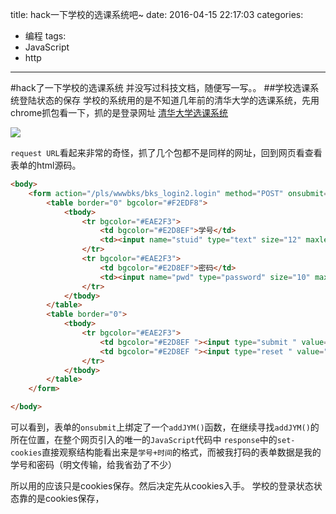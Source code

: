 title: hack一下学校的选课系统吧~
date: 2016-04-15 22:17:03
categories:
- 编程
tags:
- JavaScript
- http
---


#hack了一下学校的选课系统
并没写过科技文档，随便写一写。。
##学校选课系统登陆状态的保存
学校的系统用的是不知道几年前的清华大学的选课系统，先用chrome抓包看一下，抓的是登录网址
[清华大学选课系统](http://jwxt.sdu.edu.cn:7890/zhxt_bks/xk_login.html)

![](./_image/caught.png)

`request URL`看起来非常的奇怪，抓了几个包都不是同样的网址，回到网页看查看表单的html源码。

```html
<body>
    <form action="/pls/wwwbks/bks_login2.login" method="POST" onsubmit="addJYM(this,2)">
        <table border="0" bgcolor="#F2EDF8">
            <tbody>
                <tr bgcolor="#EAE2F3">
                    <td bgcolor="#E2D8EF">学号</td>
                    <td><input name="stuid" type="text" size="12" maxlength="12"></td>
                </tr>
                <tr bgcolor="#EAE2F3">
                    <td bgcolor="#E2D8EF">密码</td>
                    <td><input name="pwd" type="password" size="10" maxlength="10"></td>
                </tr>
            </tbody>
        </table>
        <table border="0">
            <tbody>
                <tr bgcolor="#EAE2F3">
                    <td bgcolor="#E2D8EF "><input type="submit " value="提交 ">&nbsp;</td>
                    <td bgcolor="#E2D8EF "><input type="reset " value="重置 "></td>
                </tr>
            </tbody>
        </table>
    </form>

</body>
```
可以看到，表单的`onsubmit`上绑定了一个`addJYM()`函数，在继续寻找`addJYM()`的所在位置，在整个网页引入的唯一的`JavaScript`代码中
`response`中的`set-cookies`直接观察结构能看出来是`学号+时间`的格式，而被我打码的表单数据是我的学号和密码（明文传输，给我省劲了不少）


所以用的应该只是cookies保存。然后决定先从cookies入手。
学校的登录状态状态靠的是cookies保存，

